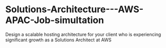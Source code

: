 # Solutions-Architecture---AWS-APAC-Job-simultation
Design a scalable hosting architecture for your client who is experiencing significant growth as a Solutions Architect at AWS
